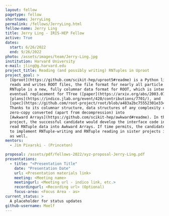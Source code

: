 ```yaml
---
layout: fellow
pagetype: fellow
shortname: JerryLing
permalink: /fellows/JerryLing.html
fellow-name: Jerry Ling
title: Jerry Ling - IRIS-HEP Fellow
active: True
dates:
  start: 6/26/2022
  end: 9/26/2022
photo: /assets/images/team/Jerry-Ling.jpg
institution: Harvard University
e-mail: jling@g.harvard.edu
project_title: Reading (and possibly writing) RNTuples in Uproot
project_goal: >
  [Uproot](https://github.com/scikit-hep/uproot5#readme) is a Python library that
  reads and writes ROOT files, the file format for nearly all particle physics data.
  RNTuple is a new, fully columnar data format for ROOT, which is intended as the
  eventual replacement for TTree ([paper](https://arxiv.org/abs/2003.07669),
  [plans](https://indico.jlab.org/event/420/contributions/7701/), and
  [spec](https://github.com/root-project/root/blob/a483a2bc75552301e3347c56898df07b95fe45f9/tree/ntuple/v7/doc/specifications.md).
  Thanks to its columnar structure, data structures of any complexity can be
  zero-copy converted (apart from decompression) into
  [Awkward Arrays](https://github.com/scikit-hep/awkward#readme). In this
  project, the successful candidate would develop the interface code in Uproot to
  read RNTuple data into Awkward Arrays. If time permits, the candidate may attempt
  to implement RNTuple-writing and RNTuple reading in sister projects in Julia-lang
  as well.
mentors:
  - Jim Pivarski - (Princeton)

proposal: /assets/pdf/fellows-2022/xyz-proposal-Jerry-Ling.pdf
presentations:
  - title: "<Presentation Title"
    date: "Presentation Date"
    url: <Presentation materials link>
    meeting: <Meeting name>
    meetingurl: <Meeting url - indico link, etc.>
    recordingurl: <Recording url> (Optional)
    focus-area: <Focus Area - as>
current_status: >
  A placeholder for status updates
github-username: Moelf
---
```

